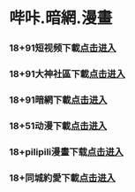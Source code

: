 # 哔咔.暗網.漫畫
### 18+91短视频下載<a rel="nofollow noopener" href="https://7460.rtgzfet.xyz/chan-4780/aff-ktWnZ" target="_blank">点击进入</a>
### 18+91大神社區下載<a rel="nofollow noopener" href="https://7599.bxvervhb.xyz/chan/GS2187/nyBw" target="_blank">点击进入</a>
### 18+91暗網下載<a rel="nofollow noopener" href="https://7f746.akvmmju.cc/aff-a6SG6" target="_blank">点击进入</a>
### 18+51动漫下載<a rel="nofollow noopener" href="https://7c8.hofhwzv.xyz/?code=ahbFk&c=16921" target="_blank">点击进入</a>
### 18+pilipili漫畫下载<a rel="nofollow noopener" href="https://5911a.sysfwxq.com/?code=ar2Cz&c=16921" target="_blank">点击进入</a>
### 18+同城約愛下載<a rel="nofollow noopener" href="https://1b48.cdvbhovw.com/?code=aZJ6Q&c=16921" target="_blank">点击进入</a>


